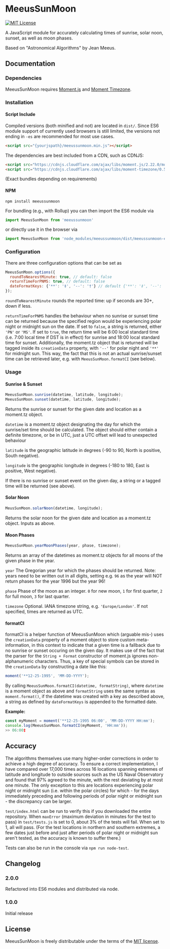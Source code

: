 # MeeusSunMoon

[![MIT License][license-image]][license-url]

A JavaScript module for accurately calculating times of sunrise, solar noon,
sunset, as well as moon phases.

Based on "Astronomical Algorithms" by Jean Meeus.

## Documentation

### Dependencies

MeeusSunMoon requires [Moment.js](http://momentjs.com/) and
[Moment Timezone](http://momentjs.com/timezone/).

### Installation

#### Script Include

Compiled versions (both minified and not) are located in `dist/`. Since ES6
module support of currently used browsers is still limited, the versions not
ending in `-es` are recommended for most use cases.

```html
<script src="{yourjspath}/meeussunmoon.min.js"></script>
```

The dependencies are best included from a CDN, such as CDNJS:

```html
<script src="https://cdnjs.cloudflare.com/ajax/libs/moment.js/2.22.0/moment-with-locales.min.js"></script>
<script src="https://cdnjs.cloudflare.com/ajax/libs/moment-timezone/0.5.14/moment-timezone-with-data.min.js"></script>
```
(Exact bundles depending on requirements)

#### NPM

`npm install meeussunmoon`

For bundling (e.g., with Rollup) you can then import the ES6 module via

```js
import MeeusSunMoon from 'meeussunmoon'
```

or directly use it in the browser via

```js
import MeeusSunMoon from 'node_modules/meeussunmoon/dist/meeussunmoon-es.js'
```

### Configuration

There are three configuration options that can be set as

```js
MeeusSunMoon.options({
  roundToNearestMinute: true, // default: false
  returnTimeForPNMS: true, // default: false
  dateFormatKeys: {'**': '‡', '--': '†'} // default {'**': '‡', '--': '†'};
});
```

`roundToNearestMinute` rounds the reported time: up if seconds are 30+, down if
less.

`returnTimeForPNMS` handles the behaviour when no sunrise or sunset time can be
returned because the specified region would be experiencing polar night or
midnight sun on the date. If set to `false`, a string is returned, either
`'PN'` or `'MS'`. If set to `true`, the return time will be 6:00 local standard
time (i.e. 7:00 local time if DST is in effect) for sunrise and 18:00 local
standard time for sunset. Additionally, the moment.tz object that is returned
will be tagged inside its `creationData` property, with `'--'` for polar night
and `'**'` for midnight sun. This way, the fact that this is not an actual
sunrise/sunset time can be retrieved later, e.g. with `MeeusSunMoon.formatCI`
(see below).

### Usage

#### Sunrise & Sunset

```js
MeeusSunMoon.sunrise(datetime, latitude, longitude);
MeeusSunMoon.sunset(datetime, latitude, longitude);
```

Returns the sunrise or sunset for the given date and location as a moment.tz
object.

`datetime` is a moment.tz object designating the day for which the sunrise/set
time should be calculated. The object should either contain a definite
timezone, or be in UTC, just a UTC offset will lead to unexpected behaviour

`latitude` is the geographic latitude in degrees (-90 to 90, North is positive,
South negative).

`longitude` is the geographic longitude in degrees (-180 to 180, East is
positive, West negative).

If there is no sunrise or sunset event on the given day, a string or a tagged
time will be returned (see above).

#### Solar Noon

```js
MeusSunMoon.solarNoon(datetime, longitude);
```

Returns the solar noon for the given date and location as a moment.tz object.
Inputs as above.

#### Moon Phases

```js
MeeusSunMoon.yearMoonPhases(year, phase, timezone);
```

Returns an array of the datetimes as moment.tz objects for all moons of the
given phase in the year.

`year` The Gregorian year for which the phases should be returned. Note: years
need to be written out in all digits, setting e.g. `96` as the year will NOT
return phases for the year 1996 but the year 96!

`phase` Phase of the moon as an integer. `0` for new moon, `1` for first
quarter, `2` for full moon, `3` for last quarter.

`timezone` Optional. IANA timezone string, e.g. `'Europe/London'`. If not
specified, times are returned as UTC.

#### formatCI

formatCI is a helper function of MeeusSunMoon which (arguable mis-) uses the
`creationData` property of a moment object to store custom meta-information,
in this context to indicate that a given time is a fallback due to no sunrise
or sunset occuring on the given day. It makes use of the fact that the parser
for the `String + Format` constructor of moment.js ignores non-alphanumeric
characters. Thus, a key of special symbols can be stored in the `creationData`
by constructing a date like this:

```js
moment('**12-25-1995', 'MM-DD-YYYY');
```

By calling `MeeusSunMoon.formatCI(datetime, formatString)`, where `datetime`
is a moment object as above and `formatString` uses the same syntax as
`moment.format()`, if the datetime was created with a key as described above,
a string as defined by `dateFormatKeys` is appended to the formatted date.

**Example:**
```js
const myMoment = moment('**12-25-1995 06:00', 'MM-DD-YYYY HH:mm');
console.log(MeeusSunMoon.formatCI(myMoment, 'HH:mm'));
>> 06:00‡
```

## Accuracy

The algorithms themselves use many higher-order corrections in order to achieve
a high degree of accuracy. To ensure a correct implementation, I have compared
over 17,000 times across 16 locations spanning extremes of latitude and
longitude to outside sources such as the US Naval Observatory and found that
97% agreed to the minute, with the rest deviating by at most one minute. The
only exception to this are locations experiencing polar night or midnight sun
(i.e. within the polar circles) for which - for the days immediately preceding
and following periods of polar night or midnight sun - the discrepancy can be
larger.

`test/index.html` can be run to verify this if you downloaded the entire
repository. When `maxError` (maximum deviation in minutes for the test to pass)
in `test/tests.js` is set to 0, about 3% of the tests will fail. When set to 1,
all will pass. (For the test locations in northern and southern extremes, a few
dates just before and just after periods of polar night or midnight sun aren't
tested, as the accuracy is known to suffer there.)

Tests can also be run in the console via `npm run node-test`.

## Changelog

### 2.0.0

Refactored into ES6 modules and distributed via node.

### 1.0.0

Initial release

## License

MeeusSunMoon is freely distributable under the terms of the
[MIT license](LICENSE).

[license-image]: http://img.shields.io/badge/license-MIT-blue.svg
[license-url]: LICENSE
